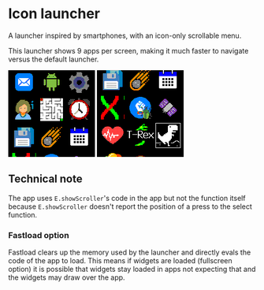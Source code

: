 # Icon launcher

A launcher inspired by smartphones, with an icon-only scrollable menu.

This launcher shows 9 apps per screen, making it much faster to navigate versus the default launcher.

![A screenshot](screenshot1.png)
![Another screenshot](screenshot2.png)

## Technical note

The app uses `E.showScroller`'s code in the app but not the function itself because `E.showScroller` doesn't report the position of a press to the select function.

### Fastload option

Fastload clears up the memory used by the launcher and directly evals the code of the app to load. This means if widgets are loaded (fullscreen option) it is possible that widgets stay loaded in apps not expecting that and the widgets may draw over the app.
